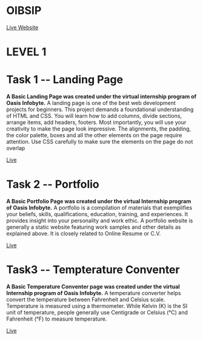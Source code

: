 # OIBSIP
[Live Website]()
# LEVEL 1
# **Task 1** -- **Landing Page**
**A Basic Landing Page was created under the virtual internship program of Oasis Infobyte.**
       A landing page is one of the best web development projects for beginners. This project demands a foundational understanding of HTML and CSS. You will learn how to add columns, divide sections, arrange items, add headers, footers. Most importantly, you will use your creativity to make the page look impressive. The alignments, the padding, the color palette, boxes and all the other elements on the page require attention. Use CSS carefully to make sure the elements on the page do not overlap

[Live](https://rawcdn.githack.com/ShanmukhaPonnada/OIBSIP/727908e8a307ee12c89e51ccd0b1c7429fe44c96/Landing%20Page/index.html)

# **Task 2** -- **Portfolio**
**A Basic Portfolio Page was created under the virtual Internship program of Oasis Infobyte.**
     A portfolio is a compilation of materials that exemplifies your beliefs, skills, qualifications, education, training, and experiences. It provides insight into your personality and work ethic. A portfolio website is generally a static website featuring work samples and other details as explained above. It is closely related to Online Resume or C.V.

[Live]()

# **Task3** -- **Tempterature Conventer**
**A Basic Temperature Conventer page was created under the virtual Internship program of Oasis Infobyte.**
      A temperature converter helps convert the temperature between Fahrenheit and Celsius scale. Temperature is measured using a thermometer. While Kelvin (K) is the SI unit of temperature, people generally use Centigrade or Celsius (°C) and Fahrenheit (°F) to measure temperature.

[Live]()

